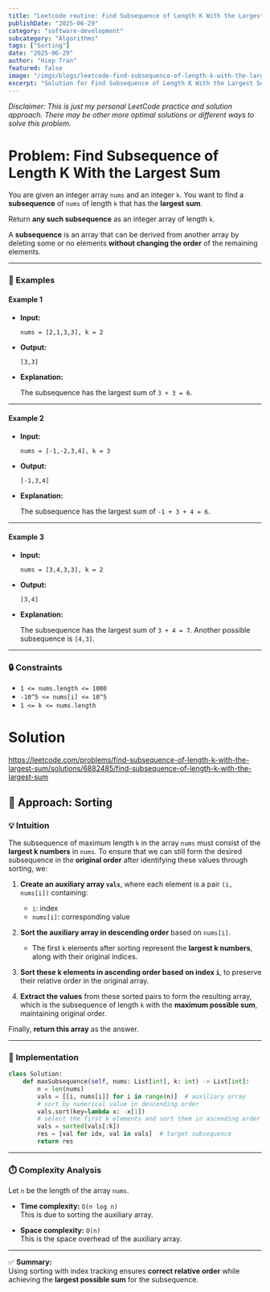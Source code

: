 ```yaml
---
title: "Leetcode routine: Find Subsequence of Length K With the Largest Sum"
publishDate: "2025-06-29"
category: "software-development"
subcategory: "Algorithms"
tags: ["Sorting"]
date: "2025-06-29"
author: "Hiep Tran"
featured: false
image: "/imgs/blogs/leetcode-find-subsequence-of-length-k-with-the-largest-sum-20250805202533.png"
excerpt: "Solution for Find Subsequence of Length K With the Largest Sum"
---
```


_Disclaimer: This is just my personal LeetCode practice and solution approach. There may be other more optimal solutions or different ways to solve this problem._

# Problem: Find Subsequence of Length K With the Largest Sum

You are given an integer array `nums` and an integer `k`. You want to find a **subsequence** of `nums` of length `k` that has the **largest sum**.

Return **any such subsequence** as an integer array of length `k`.

A **subsequence** is an array that can be derived from another array by deleting some or no elements **without changing the order** of the remaining elements.

---

### 📌 Examples

#### Example 1

- **Input:**
  ```
  nums = [2,1,3,3], k = 2
  ```
- **Output:**
  ```
  [3,3]
  ```
- **Explanation:**

  The subsequence has the largest sum of `3 + 3 = 6`.

---

#### Example 2

- **Input:**
  ```
  nums = [-1,-2,3,4], k = 3
  ```
- **Output:**
  ```
  [-1,3,4]
  ```
- **Explanation:**

  The subsequence has the largest sum of `-1 + 3 + 4 = 6`.

---

#### Example 3

- **Input:**
  ```
  nums = [3,4,3,3], k = 2
  ```
- **Output:**
  ```
  [3,4]
  ```
- **Explanation:**

  The subsequence has the largest sum of `3 + 4 = 7`. Another possible subsequence is `[4,3]`.

---

### 🔒 Constraints

- `1 <= nums.length <= 1000`
- `-10^5 <= nums[i] <= 10^5`
- `1 <= k <= nums.length`

# Solution

https://leetcode.com/problems/find-subsequence-of-length-k-with-the-largest-sum/solutions/6882485/find-subsequence-of-length-k-with-the-largest-sum

## 🚀 Approach: Sorting

### 💡 **Intuition**

The subsequence of maximum length `k` in the array `nums` must consist of the **largest k numbers** in `nums`. To ensure that we can still form the desired subsequence in the **original order** after identifying these values through sorting, we:

1. **Create an auxiliary array `vals`**, where each element is a pair `(i, nums[i])` containing:

   - `i`: index
   - `nums[i]`: corresponding value

2. **Sort the auxiliary array in descending order** based on `nums[i]`.

   - The first `k` elements after sorting represent the **largest k numbers**, along with their original indices.

3. **Sort these k elements in ascending order based on index `i`**, to preserve their relative order in the original array.

4. **Extract the values** from these sorted pairs to form the resulting array, which is the subsequence of length `k` with the **maximum possible sum**, maintaining original order.

Finally, **return this array** as the answer.

---

### 📝 **Implementation**

```python
class Solution:
    def maxSubsequence(self, nums: List[int], k: int) -> List[int]:
        n = len(nums)
        vals = [[i, nums[i]] for i in range(n)]  # auxiliary array
        # sort by numerical value in descending order
        vals.sort(key=lambda x: -x[1])
        # select the first k elements and sort them in ascending order by index
        vals = sorted(vals[:k])
        res = [val for idx, val in vals]  # target subsequence
        return res
```

---

### ⏱️ **Complexity Analysis**

Let `n` be the length of the array `nums`.

- **Time complexity:** `O(n log n)`  
  This is due to sorting the auxiliary array.

- **Space complexity:** `O(n)`  
  This is the space overhead of the auxiliary array.

---

✅ **Summary:**  
Using sorting with index tracking ensures **correct relative order** while achieving the **largest possible sum** for the subsequence.
